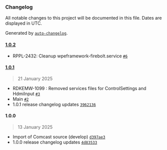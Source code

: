 ### Changelog

All notable changes to this project will be documented in this file. Dates are displayed in UTC.

Generated by [`auto-changelog`](https://github.com/CookPete/auto-changelog).

#### [1.0.2](https://github.com/rdkcentral/rdke-tv-config/compare/1.0.1...1.0.2)

- RPPL-2432: Cleanup wpeframework-firebolt.service [`#6`](https://github.com/rdkcentral/rdke-tv-config/pull/6)

#### [1.0.1](https://github.com/rdkcentral/rdke-tv-config/compare/1.0.0...1.0.1)

> 21 January 2025

- RDKEMW-1099 : Removed services files for ControlSettings and HdmiInput [`#3`](https://github.com/rdkcentral/rdke-tv-config/pull/3)
- Main [`#2`](https://github.com/rdkcentral/rdke-tv-config/pull/2)
- 1.0.1 release changelog updates [`3962136`](https://github.com/rdkcentral/rdke-tv-config/commit/396213647c1dfd8ab67c6a1f550664be7030adf1)

#### 1.0.0

> 13 January 2025

- Import of Comcast source (develop) [`d397ae3`](https://github.com/rdkcentral/rdke-tv-config/commit/d397ae3d2296dcbbf99ff240504f3470ac9f7761)
- 1.0.0 release changelog updates [`4d83533`](https://github.com/rdkcentral/rdke-tv-config/commit/4d835331156961898aac25ae45cd2e1f0e6b32ae)
